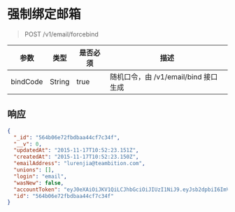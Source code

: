 # 强制绑定邮箱

> POST /v1/email/forcebind

| 参数            | 类型               | 是否必须  | 描述  |
| -------------- | ------------------ | -------- | ------------ |
| bindCode     | String             | true     | 随机口令，由 /v1/email/bind 接口生成 |

## 响应

```json
{
  "_id": "564b06e72fbdbaa44cf7c34f",
  "__v": 0,
  "updatedAt": "2015-11-17T10:52:23.151Z",
  "createdAt": "2015-11-17T10:52:23.150Z",
  "emailAddress": "lurenjia@teambition.com",
  "unions": [],
  "login": "email",
  "wasNew": false,
  "accountToken": "eyJ0eXAiOiJKV1QiLCJhbGciOiJIUzI1NiJ9.eyJsb2dpbiI6ImVtYWlsIiwiX2lkIjoiNTY0YjA2ZTcyZmJkYmFhNDRjZjdjMzRmIiwiZXhwIjoxNDUwMzQ5NTQzfQ.kl1fSReN5-ZtJRfNt3bBbXmOgpqiYy5P31Fqko1xmTw",
  "id": "564b06e72fbdbaa44cf7c34f"
}
```
